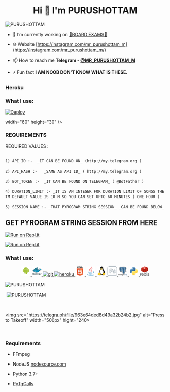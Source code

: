 <h1 align="center">Hi 👋 I'm PURUSHOTTAM</h1>

<p align="left"> <img src="https://komarev.com/ghpvc/?username=PURUSHOTTAM&label=Profile%20views&color=0e75b6&style=plastic" alt="PURUSHOTTAM" width="60" height="30" /> </p>

- 🔭 I’m currently working on [🤣BOARD EXAMS🤣](https://t.me/Mr_Purushottam)

- 🌐 Website [https://instagram.com/mr_purushottam_m](https://instagram.com/mr_purushottam_m/)

- 📫 How to reach me **Telegram - [@MR_PURUSHOTTAM_M](https://t.me/MR_PURUSHOTTAM)**

- ⚡ Fun fact **I AM NOOB DON'T KNOW WHAT IS THESE.**

### Heroku

<h3 align="centre">What I use:</h3>

[![Deploy](https://www.herokucdn.com/deploy/button.svg)](https://heroku.com/deploy?template=https://github.com/suprojects/CallsMusicHeroku/)

width="60" height="30" /></p>

### REQUIREMENTS 

REQUIRED VALUES :

```

1) API_ID :-  _IT CAN BE FOUND ON_ (http://my.telegram.org )

2) API_HASH :-   _SAME AS API ID_ ( http://my.telegram.org )

3) BOT_TOKEN :-  _IT CAN BE FOUND ON TELEGRAM_ ( @BotFather )

4) DURATION_LIMIT :- _IT IS AN INTEGER FOR DURATION LIMIT OF SONGS THE TM DEFAULT VALUE IS 10 M SO YOU CAN SET UPTO 60 MINUTES ( ONE HOUR )

5) SESSION_NAME :- _THAT PYROGRAM STRING SESSION_ _CAN BE FOUND BELOW_

```

## GET PYROGRAM STRING SESSION FROM HERE 

 [![Run on Repl.it](https://camo.githubusercontent.com/05149b448485553c6f14f6430a45c12dcc79ed3c/68747470733a2f2f7265706c2e69742f62616467652f6769746875622f6a61727669733231303930342f4a6172766973)](https://repl.it/@MrPerfectPURUSH/STARRING-GERATOR#main.py/)

 [![Run on Repl.it](https://camo.githubusercontent.com/05149b448485553c6f14f6430a45c12dcc79ed3c/68747470733a2f2f7265706c2e69742f62616467652f6769746875622f6a61727669733231303930342f4a6172766973)](https://repl.it/@MrPerfectPURUSH/STARRING-GERATOR#main.py/)

<h3 align="centre">What I use:</h3>

<p align="center"> <a href="https://developer.android.com" target="_blank"> <img src="https://raw.githubusercontent.com/devicons/devicon/master/icons/android/android-original-wordmark.svg" alt="android" width="30" height="30"/> <a href="https://www.docker.com/" target="_blank"> <img src="https://raw.githubusercontent.com/devicons/devicon/master/icons/docker/docker-original-wordmark.svg" alt="docker" width="30" height="30"/> </a> <a href="https://git-scm.com/" target="_blank"> <img src="https://www.vectorlogo.zone/logos/git-scm/git-scm-icon.svg" alt="git" width="30" height="30"/> </a> <a href="https://heroku.com" target="_blank"> <img src="https://www.vectorlogo.zone/logos/heroku/heroku-icon.svg" alt="heroku" width="30" height="30"/> </a> <a href="https://www.w3.org/html/" target="_blank"> <img src="https://raw.githubusercontent.com/devicons/devicon/master/icons/html5/html5-original-wordmark.svg" alt="html5" width="30" height="30"/> </a> <a href="https://www.java.com" target="_blank"> <img src="https://raw.githubusercontent.com/devicons/devicon/master/icons/java/java-original.svg" alt="java" width="30" height="30"/> </a> <a href="https://www.linux.org/" target="_blank"> <img src="https://raw.githubusercontent.com/devicons/devicon/master/icons/linux/linux-original.svg" alt="linux" width="30" height="30"/> </a> <a href="https://www.photoshop.com/en" target="_blank"> <img src="https://raw.githubusercontent.com/devicons/devicon/master/icons/photoshop/photoshop-line.svg" alt="photoshop" width="30" height="30"/> </a> <a href="https://www.postgresql.org" target="_blank"> <img src="https://raw.githubusercontent.com/devicons/devicon/master/icons/postgresql/postgresql-original-wordmark.svg" alt="postgresql" width="30" height="30"/> </a> <a href="https://www.python.org" target="_blank"> <img src="https://raw.githubusercontent.com/devicons/devicon/master/icons/python/python-original.svg" alt="python" width="30" height="30"/> </a> <a href="https://redis.io" target="_blank"> <img src="https://raw.githubusercontent.com/devicons/devicon/master/icons/redis/redis-original-wordmark.svg" alt="redis" width="30" height="30"/> </a> </p>

<p><img align="center" src="https://github-readme-stats.vercel.app/api/top-langs?username=PURUSHOTTAM&show_icons=true&theme=tokyonight&locale=en&layout=compact" alt="PURUSHOTTAM" width="500" height="300" /></p>

<p>&nbsp;<img align="center" src="https://github-readme-stats.vercel.app/api?username=PURUSHOTTAM&show_icons=true&theme=tokyonight&locale=en" alt="PURUSHOTTAM" width="500" height="300" /></p>

<br>

<p align="center">

   <a href = "https://t.me/mr_purushottam_m"><img src="https://telegra.ph/file/963e64ded8d49a32b24b2.jpg" alt="Press to Takeoff" width="500px" hight="240></a>

</p>

<br /></div>

<div align="center" style="box-sizing: border-box;">

</div>

<div style="box-sizing: border-box;">

### Requirements

- FFmpeg

- NodeJS [nodesource.com](https://nodesource.com/)

- Python 3.7+

- [PyTgCalls](https://github.com/pytgcalls/pytgcalls)

